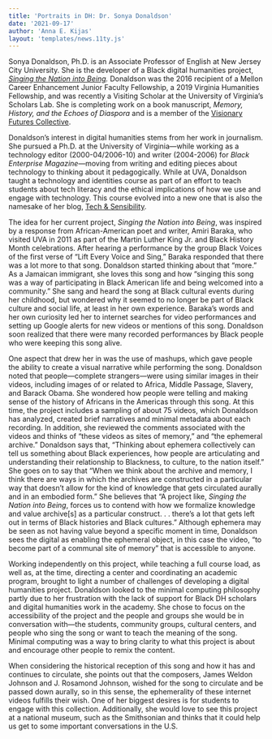 ```yaml
---
title: 'Portraits in DH: Dr. Sonya Donaldson'
date: '2021-09-17'
author: 'Anna E. Kijas'
layout: 'templates/news.11ty.js'
---
```

Sonya Donaldson, Ph.D. is an Associate Professor of English at New Jersey City University. She is the developer of a Black digital humanities project, [*Singing the Nation into Being*](https://singingthenation.com/)*.* Donaldson was the 2016 recipient of a Mellon Career Enhancement Junior Faculty Fellowship, a 2019 Virginia Humanities Fellowship, and was recently a Visiting Scholar at the University of Virginia’s Scholars Lab. She is completing work on a book manuscript, *Memory, History, and the Echoes of Diaspora* and is a member of the [Visionary Futures Collective](https://visionary-futures-collective.github.io).

Donaldson’s interest in digital humanities stems from her work in journalism. She pursued a Ph.D. at the University of Virginia—while working as a technology editor (2000-04/2006-10) and writer (2004-2006) for *Black Enterprise Magazine*—moving from writing and editing pieces about technology to thinking about it pedagogically. While at UVA, Donaldson taught a technology and identities course as part of an effort to teach students about tech literacy and the ethical implications of how we use and engage with technology. This course evolved into a new one that is also the namesake of her blog, [Tech &amp; Sensibility](https://techandsensibility.com/).

The idea for her current project, *Singing the Nation into Being*, was inspired by a response from African-American poet and writer, Amiri Baraka, who visited UVA in 2011 as part of the Martin Luther King Jr. and Black History Month ​​celebrations. After hearing a performance by the group Black Voices of the first verse of “Lift Every Voice and Sing,” Baraka responded that there was a lot more to that song. Donaldson started thinking about that “more.” As a Jamaican immigrant, she loves this song and how “singing this song was a way of participating in Black American life and being welcomed into a community.” She sang and heard the song at Black cultural events during her childhood, but wondered why it seemed to no longer be part of Black culture and social life, at least in her own experience. Baraka’s words and her own curiosity led her to internet searches for video performances and setting up Google alerts for new videos or mentions of this song. Donaldson soon realized that there were many recorded performances by Black people who were keeping this song alive.

One aspect that drew her in was the use of mashups, which gave people the ability to create a visual narrative while performing the song. Donaldson noted that people—complete strangers—were using similar images in their videos, including images of or related to Africa, Middle Passage, Slavery, and Barack Obama. She wondered how people were telling and making sense of the history of Africans in the Americas through this song. At this time, the project includes a sampling of about 75 videos, which Donaldson has analyzed, created brief narratives and minimal metadata about each recording. In addition, she reviewed the comments associated with the videos and thinks of “these videos as sites of memory,” and “the ephemeral archive.” Donaldson says that, “Thinking about ephemera collectively can tell us something about Black experiences, how people are articulating and understanding their relationship to Blackness, to culture, to the nation itself.” She goes on to say that “When we think about the archive and memory, I think there are ways in which the archives are constructed in a particular way that doesn’t allow for the kind of knowledge that gets circulated aurally and in an embodied form.” She believes that “A project like, *Singing the Nation into Being*, forces us to contend with how we formalize knowledge and value archive\[s\] as a particular construct. . . there’s a lot that gets left out in terms of Black histories and Black cultures.” Although ephemera may be seen as not having value beyond a specific moment in time, Donaldson sees the digital as enabling the ephemeral object, in this case the video, “to become part of a communal site of memory” that is accessible to anyone.

Working independently on this project, while teaching a full course load, as well as, at the time, directing a center and coordinating an academic program, brought to light a number of challenges of developing a digital humanities project. Donaldson looked to the minimal computing philosophy partly due to her frustration with the lack of support for Black DH scholars and digital humanities work in the academy. She chose to focus on the accessibility of the project and the people and groups she would be in conversation with—the students, community groups, cultural centers, and people who sing the song or want to teach the meaning of the song. Minimal computing was a way to bring clarity to what this project is about and encourage other people to remix the content.

When considering the historical reception of this song and how it has and continues to circulate, she points out that the composers, James Weldon Johnson and J. Rosamond Johnson, wished for the song to circulate and be passed down aurally, so in this sense, the ephemerality of these internet videos fulfills their wish. One of her biggest desires is for students to engage with this collection. Additionally, she would love to see this project at a national museum, such as the Smithsonian and thinks that it could help us get to some important conversations in the U.S.
